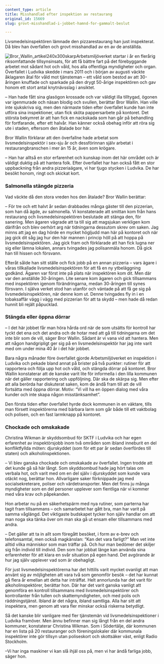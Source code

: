 ```yaml
---
content_type: article
title: Misshandlad efter inspektion av restaurang
original_id: 15669
slug: grovt-misshandlad-i-jobbet-hamnd-for-gammalt-beslut

---
```


Livsmedelsinspektören lämnade den pizzarestaurang han just inspekterat. Då blev han överfallen och grovt misshandlad av en av de anställda.

![Bror_Wallin_artikel240x300skarp](https://www.suntarbetsliv.se/wp-content/uploads/2014/04/Bror_Wallin_artikel240x300skarp-240x300.jpg)Arbetsmiljöverket startar i år en flerårig riksomfattande tillsynsinsats, för att få bättre fart på det förebyggande arbetet mot sådant hot och våld, hos alla offentliga myndigheter och organ. Överfallet i Ludvika skedde i mars 2011 och i början av augusti väckte åklagaren åtal för våld mot tjänsteman – ett våld som bestod av att 30-åringen knuffade och sparkade på den drygt 50-årige inspektören och gav honom ett stort antal knytnävsslag i ansiktet.

– Han hade fått sina glasögon krossade och var väldigt illa tilltygad, ögonen var igenmurade och näsan blodig och svullen, berättar Bror Wallin. Han ville inte sjukskriva sig, men den närmaste tiden efter överfallet kunde han inte utföra sina inspektioner, utan fick sköta pappersarbete på kontoret. Det största bekymret är att han fick en nackskada som han går på behandling för fortfarande, efter ett halvår. Han känner också obehag inför att röra sig ute i staden, eftersom den åtalade bor här.

Bror Wallin förklarar att den överfallne hade arbetat som livsmedelsinspektör i sex-sju år och dessförinnan själv arbetat i restaurangbranschen i mer än 15 år, även som krögare.

– Han har alltså en stor erfarenhet och kunskap inom det här området och är väldigt duktig på att hantera folk. Efter överfallet har han också fått en stor uppbackning från andra pizzeriaägare, vi har tjugo stycken i Ludvika. De har besökt honom, ringt och skickat kort.

### Salmonella stängde pizzeria

Vad väckte då den stora vreden hos den åtalade? Bror Wallin berättar:

– För tre och ett halvt år sedan drabbades många gäster till den pizzerian, som han då ägde, av salmonella. Vi konstaterade att smittan kom från hans restaurang och livsmedelsinspektören beslutade att stänga den, för sanering. Men ägaren vägrade att ta till sig att magsjukan verkligen kom därifrån och blev oerhört arg när tidningarna dessutom skrev om saken. Jag minns att jag en dag hörde en mycket högljudd man här på kontoret och när jag gick dit såg jag hur den här mannen i princip höll på att hoppa på livsmedelsinspektören. Jag gick fram och förklarade att han fick lugna ner sig eller lämna lokalen, annars tvingades jag polisanmäla honom. Då gick han till hissen och försvann.

Efteråt sålde han sitt ställe och fick jobb på en annan pizzeria – vars ägare i våras tillkallade livsmedelsinspektören för att få en ny ytbeläggning godkänd. Ägaren var först inte på plats när inspektören kom dit. Men där var den anställde 30-åringen. Lite senare kom ägaren och gick tillsammans med inspektören igenom förändringarna, medan 30-åringen till synes försvann. I själva verket stod han utanför och väntade på att få ge sig på livsmedelsinspektören, när denne kom ut. Denne tvingades fly in i en tobaksaffär vägg i vägg med pizzerian för att ta skydd – men hade då redan hunnit bli rejält påpucklad.

### Stängda eller öppna dörrar

– I det här jobbet får man höra hårda ord när de som utsätts för kontroll har tyckt det ena och det andra och de hotar med att gå till tidningarna om det inte blir som de vill, säger Bror Wallin. Sådant är vi vana vid att hantera. Men att någon handgripligt ger sig på en livsmedelsinspektör har jag inte varit med om under mina 40 år i det här jobbet.

Bara några månader före överfallet gjorde Arbetsmiljöverket en inspektion i Ludvika och pekade bland annat på brister på två punkter: rutiner för att rapportera och följa upp hot och våld, och stängda dörrar på kontoret. Bror Wallin konstaterar att de kanske varit lite för informella i den lilla kommunen när det gäller rapportering och uppföljning. Där ska de skärpa sig. Men efter att alla berörda har diskuterat saken, kom de ändå fram till att de vill fortsätta med öppna dörrar. Motiv: “Vi vill ha en öppen dialog med våra kunder och inte skapa någon misstänksamhet”.

Den första tiden efter överfallet hyrde dock kommunen in en väktare, tills man försett inspektörerna med bärbara larm som går både till ett vaktbolag och polisen, och en fast larmknapp på kontoret.

### Chockade och omskakade

Christina Wikman är skyddsombud för SKTF i Ludvika och har egen erfarenhet av inspektörsjobb inom två områden som ibland inneburit en del konfliktfyllda möten: djurskyddet (som för ett par år sedan överfördes till staten) och alkoholinspektionen.

– Vi blev ganska chockade och omskakade av överfallet. Ingen trodde att det kunde gå så här långt. Som skyddsombud hade jag hört talas om verbala hot, och varit med om en del själv i djurskyddet som kunde vara otäckt nog, berättar hon. Allvarligare saker förknippade jag med socialsekreterare, poliser och värdetransporter. Men det finns ju många myndigheter som en del personer upplever som fientliga när vi kommer med våra krav och påpekanden.

Hon arbetar nu på en säkerhetspärm med nya rutiner, som parterna har tagit fram tillsammans – och samarbetet har gått bra, man har varit på samma våglängd. Det viktigaste budskapet tycker hon själv handlar om att man noga ska tänka över om man ska gå ut ensam eller tillsammans med andra.

– Det gäller att ta in allt som föregått besöket, i form av e-brev och telefonsamtal, men också magkänslan: “Kan det vara farligt?” Man vet inte alltid vilka människor som man träffar på. Och hur man bedömer det skiljer sig från individ till individ. Den som har jobbat länge kan använda sina erfarenheter för att klara en svår situation på egen hand. Det avgörande är hur jag själv upplever vad som är obehagligt.

För just livsmedelsinspektörerna har det hittills varit mycket ovanligt att man använt sig av möjligheten att vara två som genomför besök – det har kunnat gå flera år emellan att detta har inträffat. Helt annorlunda har det varit för alkoholinspektörer, berättar hon. Där har det varit ganska vanligt att genomföra en kontroll tillsammans med livsmedelsinspektörer och kontrollanter från tullen och skattemyndigheten, och med polis och räddningstjänst. Ibland är det några, ibland samtliga. Alla har sitt att inspektera, men genom att vara fler minskar också riskerna betydligt.

Så det kanske blir vanligare med fler tjänstemän vid livsmedelsinspektioner i Ludvika framöver. Men ännu befinner man sig långt från en del andra kommuner, konstaterar Christina Wikman. Som i Södertälje, där kommunen har en lista på 20 restauranger och föreningslokaler där kommunala inspektörer inte gör tillsyn utan poliseskort och skottsäker väst, enligt Radio Stockholm.

–Vi har inga maskiner vi kan slå ihjäl oss på, men vi har ändå farliga jobb, säger hon.

